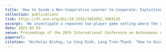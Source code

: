 ```yaml
---
title: 'How to Guide a Non-Cooperative Learner to Cooperate: Exploiting No-Regret Algorithms in System Design'
collection: publications
link: https://dl.acm.org/doi/10.5555/3463952.3464126
excerpt: 'We investigate a repeated two-player game setting where the column player is also a designer of the system, and has full control over payoff matrices. In addition, we assume that the row player uses a no-regret algorithm to efficiently learn how to adapt their strategy to the column player's behaviour over time. The goal of the column player is to guide her opponent into picking a mixed strategy which is preferred by the system designer. Therefore, she needs to: (i) design appropriate payoffs for both players; and (ii) strategically interact with the row player during a sequence of plays in order to guide her opponent to converge to the desired mixed strategy.'
date: 2021-05-03
venue: Proceedings of the 20th International Conference on Autonomous Agents and MultiAgent Systems
paperurl: 
citation: 'Nicholas Bishop, Le Cong Dinh, Long Tran-Thanh. "How to Guide a Non-Cooperative Learner to Cooperate: Exploiting No-Regret Algorithms in System Design". In: <i> Proceedings of the 20th International Conference on Autonomous Agents and MultiAgent Systems, 2021 </i>'
---
```

